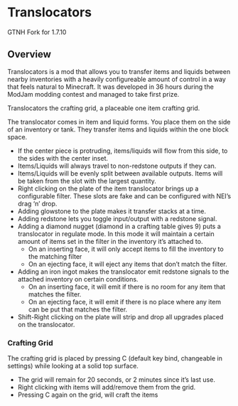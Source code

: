 Translocators
==============

GTNH Fork for 1.7.10

## Overview

Translocators is a mod that allows you to transfer items and liquids between nearby inventories with a heavily configureable amount of control in a way that feels natural to Minecraft. It was developed in 36 hours during the ModJam modding contest and managed to take first prize.

Translocators the crafting grid, a placeable one item crafting grid.

The translocator comes in item and liquid forms. You place them on the side of an inventory or tank. They transfer items and liquids within the one block space.

- If the center piece is protruding, items/liquids will flow from this side, to the sides with the center inset.
- Items/Liquids will always travel to non-redstone outputs if they can.
- Items/Liquids will be evenly split between available outputs. Items will be taken from the slot with the largest quantity.
- Right clicking on the plate of the item translocator brings up a configurable filter. These slots are fake and can be configured with NEI’s drag ‘n’ drop.
- Adding glowstone to the plate makes it transfer stacks at a time.
- Adding redstone lets you toggle input/output with a redstone signal.
- Adding a diamond nugget (diamond in a crafting table gives 9) puts a translocator in regulate mode. In this mode it will maintain a certain amount of items set in the filter in the inventory it’s attached to.
	- On an inserting face, it will only accept items to fill the inventory to the matching filter
	- On an ejecting face, it will eject any items that don’t match the filter.
- Adding an iron ingot makes the translocator emit redstone signals to the attached inventory on certain conditions.
	- On an inserting face, it will emit if there is no room for any item that matches the filter.
	- On an ejecting face, it will emit if there is no place where any item can be put that matches the filter.
- Shift-Right clicking on the plate will strip and drop all upgrades placed on the translocator.

### Crafting Grid

The crafting grid is placed by pressing C (default key bind, changeable in settings) while looking at a solid top surface.

- The grid will remain for 20 seconds, or 2 minutes since it’s last use.
- Right clicking with items will add/remove them from the grid.
- Pressing C again on the grid, will craft the items

